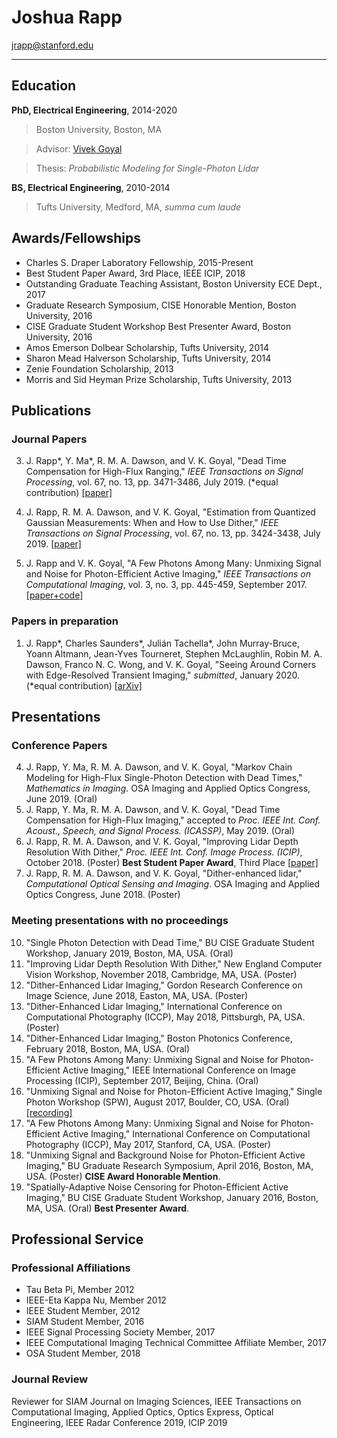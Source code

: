 # Joshua Rapp

jrapp@stanford.edu

--------------------------


## Education

**PhD, Electrical Engineering**, 2014-2020

> Boston University, Boston, MA    

> Advisor: [Vivek Goyal](http://www.bu.edu/eng/profile/vivek-goyal/)

> Thesis: *Probabilistic Modeling for Single-Photon Lidar*


**BS, Electrical Engineering**, 2010-2014 
> Tufts University, Medford, MA, *summa cum laude*

## Awards/Fellowships

* Charles S. Draper Laboratory Fellowship, 2015-Present
* Best Student Paper Award, 3rd Place, IEEE ICIP, 2018
* Outstanding Graduate Teaching Assistant, Boston University ECE Dept., 2017
* Graduate Research Symposium, CISE Honorable Mention, Boston University, 2016
* CISE Graduate Student Workshop Best Presenter Award, Boston University, 2016
* Amos Emerson Dolbear Scholarship, Tufts University, 2014
* Sharon Mead Halverson Scholarship, Tufts University, 2014
* Zenie Foundation Scholarship, 2013
* Morris and Sid Heyman Prize Scholarship, Tufts University, 2013

## Publications

### Journal Papers
3. J. Rapp\*, Y. Ma\*, R. M. A. Dawson, and V. K. Goyal, "Dead Time Compensation for High-Flux Ranging," *IEEE Transactions on Signal Processing*, vol. 67, no. 13, pp. 3471-3486, July 2019. (\*equal contribution) [[paper]](https://ieeexplore.ieee.org/document/8705308/)

2. J. Rapp, R. M. A. Dawson, and V. K. Goyal, "Estimation from Quantized Gaussian Measurements: When and How to Use Dither," *IEEE Transactions on Signal Processing*, vol. 67, no. 13, pp. 3424-3438, July 2019. [[paper]](https://ieeexplore.ieee.org/document/8712540/)
    
1. J. Rapp and V. K. Goyal, "A Few Photons Among Many: Unmixing Signal and Noise
for Photon-Efficient Active Imaging," *IEEE Transactions on Computational Imaging*,
vol. 3, no. 3, pp. 445-459, September 2017. [[paper+code]](https://ieeexplore.ieee.org/document/7932527)

### Papers in preparation
1. J. Rapp\*, Charles Saunders\*, Julián Tachella\*, John Murray-Bruce, Yoann Altmann, Jean-Yves Tourneret, Stephen McLaughlin, Robin M. A. Dawson, Franco N. C. Wong, and V. K. Goyal, "Seeing Around Corners with Edge-Resolved Transient Imaging," *submitted*, January 2020. (\*equal contribution)  [[arXiv]](https://arxiv.org/abs/2002.07118)

## Presentations
### Conference Papers
4. J. Rapp, Y. Ma, R. M. A. Dawson, and V. K. Goyal, "Markov Chain Modeling for High-Flux Single-Photon Detection with Dead Times,"  *Mathematics in Imaging*. OSA Imaging and Applied Optics Congress, June 2019. (Oral)
3. J. Rapp, Y. Ma, R. M. A. Dawson, and V. K. Goyal, "Dead Time Compensation for
High-Flux Imaging," accepted to *Proc. IEEE Int. Conf. Acoust., Speech, and Signal
Process. (ICASSP)*, May 2019. (Oral)
2. J. Rapp, R. M. A. Dawson, and V. K. Goyal, "Improving Lidar Depth Resolution
With Dither," *Proc. IEEE Int. Conf. Image Process. (ICIP)*, October 2018. (Poster)
**Best Student Paper Award**, Third Place [[paper]](https://ieeexplore.ieee.org/document/8451528)
1. J. Rapp, R. M. A. Dawson, and V. K. Goyal, "Dither-enhanced lidar," *Computational
Optical Sensing and Imaging*. OSA Imaging and Applied Optics Congress, June 2018. (Poster)

### Meeting presentations with no proceedings
10. "Single Photon Detection with Dead Time," BU CISE Graduate Student Workshop,
January 2019, Boston, MA, USA. (Oral)
9. "Improving Lidar Depth Resolution With Dither," New England Computer Vision
Workshop, November 2018, Cambridge, MA, USA. (Poster)
8. "Dither-Enhanced Lidar Imaging," Gordon Research Conference on Image Science,
June 2018, Easton, MA, USA. (Poster)
7. "Dither-Enhanced Lidar Imaging," International Conference on Computational Photography (ICCP), May 2018, Pittsburgh, PA, USA. (Poster)
6. "Dither-Enhanced Lidar Imaging," Boston Photonics Conference, February 2018,
Boston, MA, USA. (Oral)
5. "A Few Photons Among Many: Unmixing Signal and Noise for Photon-Efficient Active
Imaging," IEEE International Conference on Image Processing (ICIP), September
2017, Beijing, China. (Oral)
4. "Unmixing Signal and Noise for Photon-Efficient Active Imaging," Single Photon
Workshop (SPW), August 2017, Boulder, CO, USA. (Oral) [[recording]](https://www.nist.gov/video/joshua-rapp-imaging)
3. "A Few Photons Among Many: Unmixing Signal and Noise for Photon-Efficient Active Imaging," International Conference on Computational Photography (ICCP), May
2017, Stanford, CA, USA. (Poster)
2. "Unmixing Signal and Background Noise for Photon-Efficient Active Imaging," BU
Graduate Research Symposium, April 2016, Boston, MA, USA. (Poster) **CISE Award
Honorable Mention**.
1. "Spatially-Adaptive Noise Censoring for Photon-Efficient Active Imaging," BU CISE
Graduate Student Workshop, January 2016, Boston, MA, USA. (Oral) **Best Presenter Award**.

## Professional Service
### Professional Affiliations
* Tau Beta Pi, Member 2012
* IEEE-Eta Kappa Nu, Member 2012
* IEEE Student Member, 2012
* SIAM Student Member, 2016
* IEEE Signal Processing Society Member, 2017
* IEEE Computational Imaging Technical Committee Affiliate Member, 2017
* OSA Student Member, 2018
    
### Journal Review
Reviewer for SIAM Journal on Imaging Sciences, IEEE Transactions on Computational Imaging, Applied Optics, Optics Express, Optical Engineering, IEEE Radar Conference 2019, ICIP 2019
